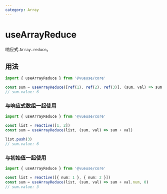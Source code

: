 ```yaml
---
category: Array
---
```


# useArrayReduce

响应式 `Array.reduce`。

## 用法

```ts
import { useArrayReduce } from '@vueuse/core'

const sum = useArrayReduce([ref(1), ref(2), ref(3)], (sum, val) => sum + val)
// sum.value: 6
```

### 与响应式数组一起使用

```ts
import { useArrayReduce } from '@vueuse/core'

const list = reactive([1, 2])
const sum = useArrayReduce(list, (sum, val) => sum + val)

list.push(3)
// sum.value: 6
```

### 与初始值一起使用

```ts
import { useArrayReduce } from '@vueuse/core'

const list = reactive([{ num: 1 }, { num: 2 }])
const sum = useArrayReduce(list, (sum, val) => sum + val.num, 0)
// sum.value: 3
```
